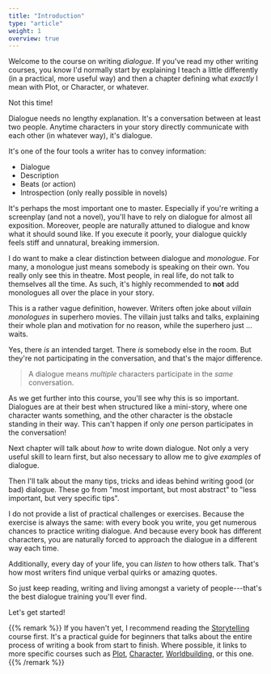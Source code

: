 ```yaml
---
title: "Introduction"
type: "article"
weight: 1
overview: true
---
```


Welcome to the course on writing _dialogue_. If you've read my other writing courses, you know I'd normally start by explaining I teach a little differently (in a practical, more useful way) and then a chapter defining what _exactly_ I mean with Plot, or Character, or whatever.

Not this time!

Dialogue needs no lengthy explanation. It's a conversation between at least two people. Anytime characters in your story directly communicate with each other (in whatever way), it's dialogue.

It's one of the four tools a writer has to convey information:

* Dialogue
* Description
* Beats (or action)
* Introspection (only really possible in novels)

It's perhaps the most important one to master. Especially if you're writing a screenplay (and not a novel), you'll have to rely on dialogue for almost all exposition. Moreover, people are naturally attuned to dialogue and know what it should sound like. If you execute it poorly, your dialogue quickly feels stiff and unnatural, breaking immersion.

I do want to make a clear distinction between dialogue and _monologue_. For many, a monologue just means somebody is speaking on their own. You really only see this in theatre. Most people, in real life, do not talk to themselves all the time. As such, it's highly recommended to **not** add monologues all over the place in your story. 

This is a rather vague definition, however. Writers often joke about _villain monologues_ in superhero movies. The villain just talks and talks, explaining their whole plan and motivation for no reason, while the superhero just ... waits.

Yes, there _is_ an intended target. There _is_ somebody else in the room. But they're not participating in the conversation, and that's the major difference. 

> A dialogue means _multiple_ characters participate in the _same_ conversation.

As we get further into this course, you'll see why this is so important. Dialogues are at their best when structured like a mini-story, where one character wants something, and the other character is the obstacle standing in their way. This can't happen if only _one_ person participates in the conversation!

Next chapter will talk about _how_ to write down dialogue. Not only a very useful skill to learn first, but also necessary to allow me to give _examples_ of dialogue.

Then I'll talk about the many tips, tricks and ideas behind writing good (or bad) dialogue. These go from "most important, but most abstract" to "less important, but very specific tips".

I do not provide a list of practical challenges or exercises. Because the exercise is always the same: with every book you write, you get numerous chances to practice writing dialogue. And because every book has different characters, you are naturally forced to approach the dialogue in a different way each time. 

Additionally, every day of your life, you can _listen_ to how others talk. That's how most writers find unique verbal quirks or amazing quotes. 

So just keep reading, writing and living amongst a variety of people---that's the best dialogue training you'll ever find.

Let's get started!

{{% remark %}}
If you haven't yet, I recommend reading the [Storytelling](../../storytelling/) course first. It's a practical guide for beginners that talks about the entire process of writing a book from start to finish. Where possible, it links to more specific courses such as [Plot](../../plot/), [Character](../../character/), [Worldbuilding](../../worldbuilding/), or this one.
{{% /remark %}}